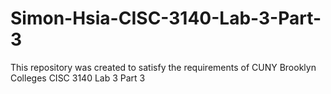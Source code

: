 # Simon-Hsia-CISC-3140-Lab-3-Part-3
This repository was created to satisfy the requirements of CUNY Brooklyn Colleges CISC 3140 Lab 3 Part 3
